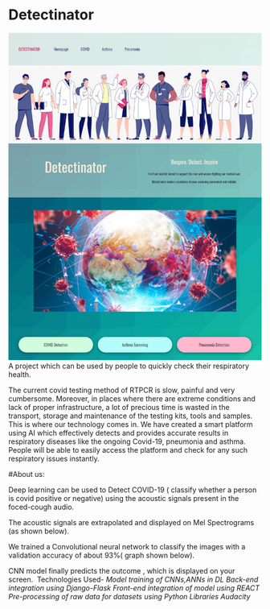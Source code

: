 
# Detectinator
![](https://github.com/IamSinha27/De-tectinator/blob/main/WhatsApp%20Image%202022-03-13%20at%2011.07.52%20AM.jpeg)
A project which can be used by people to quickly check their respiratory health.

The current covid testing method of RTPCR is slow, painful and very cumbersome. Moreover, in places where there are extreme conditions and lack of proper infrastructure, a lot of precious time is wasted in the transport, storage and maintenance of the testing kits, tools and samples.
This is where our technology comes in. We have created a smart platform using AI which effectively detects and provides accurate results in respiratory diseases like the ongoing Covid-19, pneumonia and asthma. 
People will be able to easily access the platform and check for any such respiratory issues instantly.

#About us:


Deep learning can be used to Detect COVID-19 ( classify whether a person is covid positive or negative) using the acoustic signals present in the foced-cough audio.

The acoustic signals are extrapolated and displayed on Mel Spectrograms (as shown below).

We trained a Convolutional neural network to classify the images with a validation accuracy of about 93%( graph shown below).

CNN model finally predicts the outcome , which is displayed on your screen.
![]()
Technologies Used-
*Model training of CNNs,ANNs in DL* 
*Back-end integration using Django-Flask*
*Front-end integration of model using REACT* 
*Pre-processing of raw data for datasets using Python Libraries*
*Audacity* 

